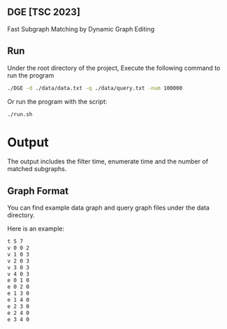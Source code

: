## DGE [TSC 2023]
Fast Subgraph Matching by Dynamic Graph Editing 

## Run
Under the root directory of the project, Execute the following command to run the program

```bash
./DGE -d ./data/data.txt -q ./data/query.txt -num 100000
```

Or run the program with the script:

```bash
./run.sh
```

# Output
The output includes the filter time, enumerate time and the number of matched subgraphs.


## Graph Format
You can find example data graph and query graph files under the data directory.

Here is an example:
```bash
t 5 7
v 0 0 2
v 1 0 3
v 2 0 3
v 3 0 3
v 4 0 3
e 0 1 0
e 0 2 0
e 1 3 0
e 1 4 0
e 2 3 0
e 2 4 0
e 3 4 0
```
